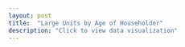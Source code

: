 ```yaml
---
layout: post
title:  "Large Units by Age of Householder"
description: "Click to view data visualization"
---
```

<svg class="largeunits_age-frame"></svg>
<script src="{{ 'assets/javascripts/largeunits-age.js' | absolute_url }}" type="module"></script>